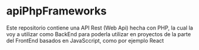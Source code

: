 # apiPhpFrameworks
Este repositorio contiene una API Rest (Web Api) hecha con PHP, la cual la voy a utilizar como BackEnd para poderla utilizar en proyectos de la parte del FrontEnd basados en JavaSccript, como por ejemplo React
